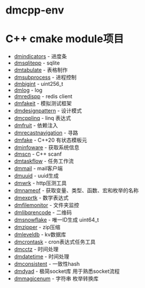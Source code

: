 # dmcpp-env


# C++ cmake module项目

- [dmindicators](https://github.com/brinkqiang/dmindicators)                - 进度条
- [dmsqlitepp](https://github.com/brinkqiang/dmsqlitepp)                    - sqlite
- [dmtabulate](https://github.com/brinkqiang/dmtabulate)                    - 表格制作
- [dmsubprocess](https://github.com/brinkqiang/dmsubprocess)                - 进程控制
- [dmbigint](https://github.com/brinkqiang/dmbigint)                        - uint256_t
- [dmlog](https://github.com/brinkqiang/dmlog)                              - log
- [dmredispp](https://github.com/brinkqiang/dmredispp)                      - redis client
- [dmfakeit](https://github.com/brinkqiang/dmfakeit)                        - 模拟测试框架
- [dmdesignpattern](https://github.com/brinkqiang/dmdesignpattern)          - 设计模式
- [dmcpplinq](https://github.com/brinkqiang/dmcpplinq)                      - linq 表达式
- [dmfruit](https://github.com/brinkqiang/dmfruit)                          - 依赖注入
- [dmrecastnavigation](https://github.com/brinkqiang/dmrecastnavigation)    - 寻路
- [dmfake](https://github.com/brinkqiang/dmfake)                            - C++20 有状态模板元
- [dminfoware](https://github.com/brinkqiang/dminfoware)                    - 获取系统信息
- [dmscn](https://github.com/brinkqiang/dmscn)                              - C++ scanf 
- [dmtaskflow](https://github.com/brinkqiang/dmtaskflow)                    - 任务工作流
- [dmmail](https://github.com/brinkqiang/dmmail)                            - mail客户端
- [dmuuid](https://github.com/brinkqiang/dmuuid)                            - uuid生成
- [dmwrk](https://github.com/brinkqiang/dmwrk)                              - http压测工具
- [dmnameof](https://github.com/brinkqiang/dmnameof)                        - 获取变量、类型、函数、宏和枚举的名称
- [dmexprtk](https://github.com/brinkqiang/dmexprtk)                        - 数学表达式
- [dmfilemonitor](https://github.com/brinkqiang/dmfilemonitor)              - 文件夹监控
- [dmlibqrencode](https://github.com/brinkqiang/dmlibqrencode)              - 二维码
- [dmsnowflake](https://github.com/brinkqiang/dmsnowflake)                  - 唯一ID生成 uint64_t
- [dmzipper](https://github.com/brinkqiang/dmzipper)                        - zip压缩
- [dmleveldb](https://github.com/brinkqiang/dmleveldb)                      - kv数据库
- [dmcrontask](https://github.com/brinkqiang/dmcrontask)                    - cron表达式任务工具
- [dmcctz](https://github.com/brinkqiang/dmcctz)                            - 时间处理
- [dmdatetime](https://github.com/brinkqiang/dmdatetime)                    - 时间处理
- [dmconsistent](https://github.com/brinkqiang/dmconsistent)                - 一致性hash
- [dmdyad](https://github.com/brinkqiang/dmdyad)                            - 极简socket库 用于熟悉socket流程
- [dmmagicenum](https://github.com/brinkqiang/dmmagicenum)                  - 字符串 枚举转换库
